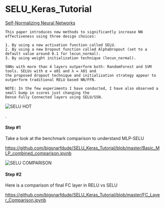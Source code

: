 # SELU_Keras_Tutorial

[Self-Normalizing Neural Networks](https://arxiv.org/abs/1706.02515)

```
This paper introduces new methods to significantly increase NN effectiveness using three design choices:

1. By using a new activation function called SELU. 
2. By using a new Dropout function called AlphaDropout (set to a default value around 0.1 for lecun_normal).
3. By using weight initialization technique (lecun_normal).

SNNs with more than 4 layers outperform both: RandomForest and SVM tools. SELUs with α = α01 and λ = λ01 and 
the proposed dropout technique and initialization strategy appear to outperform traditional RELU based NN/FFN.

NOTE: In the few experiments I have conducted, I have also observed a small bump in scores just changing the 
Dense Fully Connected layers using SELU/SSN.

```

![SELU HOT](https://github.com/bigsnarfdude/SELU_Keras_Tutorial/blob/master/seluSoHotRightNow.jpg)

.


#### Step #1

Take a look at the benchmark comparison to understand MLP-SELU

https://github.com/bigsnarfdude/SELU_Keras_Tutorial/blob/master/Basic_MLP_combined_comparison.ipynb

![SELU COMPARISON](https://github.com/bigsnarfdude/SELU_Keras_Tutorial/blob/master/sleu.png)

#### Step #2

Here is a comparison of final FC layer in RELU vs SELU

https://github.com/bigsnarfdude/SELU_Keras_Tutorial/blob/master/FC_Layer_Comparison.ipynb
